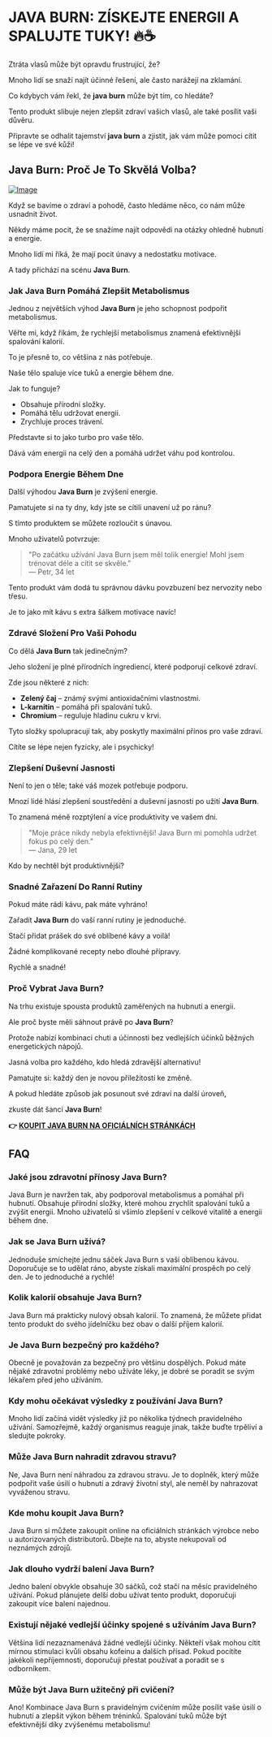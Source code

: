 # JAVA BURN: ZÍSKEJTE ENERGII A SPALUJTE TUKY! 🔥☕

Ztráta vlasů může být opravdu frustrující, že? 

Mnoho lidí se snaží najít účinné řešení, ale často narážejí na zklamání. 

Co kdybych vám řekl, že **java burn** může být tím, co hledáte? 

Tento produkt slibuje nejen zlepšit zdraví vašich vlasů, ale také posílit vaši důvěru. 

Připravte se odhalit tajemství **java burn** a zjistit, jak vám může pomoci cítit se lépe ve své kůži!

## Java Burn: Proč Je To Skvělá Volba?

[![Image](https://morningcoffeeritual.net/images/3-pouches.png)](https://gchaffi.com/Cfpg1gyb)

Když se bavíme o zdraví a pohodě, často hledáme něco, co nám může usnadnit život. 

Někdy máme pocit, že se snažíme najít odpovědi na otázky ohledně hubnutí a energie. 

Mnoho lidí mi říká, že mají pocit únavy a nedostatku motivace. 

A tady přichází na scénu **Java Burn**.

### Jak Java Burn Pomáhá Zlepšit Metabolismus

Jednou z největších výhod **Java Burn** je jeho schopnost podpořit metabolismus.

Věřte mi, když říkám, že rychlejší metabolismus znamená efektivnější spalování kalorií.

To je přesně to, co většina z nás potřebuje.

Naše tělo spaluje více tuků a energie během dne.

Jak to funguje? 

- Obsahuje přírodní složky.
- Pomáhá tělu udržovat energii.
- Zrychluje proces trávení.

Představte si to jako turbo pro vaše tělo. 

Dává vám energii na celý den a pomáhá udržet váhu pod kontrolou.

### Podpora Energie Během Dne

Další výhodou **Java Burn** je zvýšení energie.

Pamatujete si na ty dny, kdy jste se cítili unavení už po ránu? 

S tímto produktem se můžete rozloučit s únavou. 

Mnoho uživatelů potvrzuje:

> "Po začátku užívání Java Burn jsem měl tolik energie! Mohl jsem trénovat déle a cítit se skvěle."  
> — Petr, 34 let

Tento produkt vám dodá tu správnou dávku povzbuzení bez nervozity nebo třesu. 

Je to jako mít kávu s extra šálkem motivace navíc!

### Zdravé Složení Pro Vaši Pohodu

Co dělá **Java Burn** tak jedinečným?

Jeho složení je plné přírodních ingrediencí, které podporují celkové zdraví.

Zde jsou některé z nich:

- **Zelený čaj** – známý svými antioxidačními vlastnostmi.
- **L-karnitin** – pomáhá při spalování tuků.
- **Chromium** – reguluje hladinu cukru v krvi.

Tyto složky spolupracují tak, aby poskytly maximální přínos pro vaše zdraví. 

Cítíte se lépe nejen fyzicky, ale i psychicky!

### Zlepšení Duševní Jasnosti

Není to jen o těle; také váš mozek potřebuje podporu. 

Mnozí lidé hlásí zlepšení soustředění a duševní jasnosti po užití **Java Burn**. 

To znamená méně rozptýlení a více produktivity ve vašem dni.

> "Moje práce nikdy nebyla efektivnější! Java Burn mi pomohla udržet fokus po celý den."  
> — Jana, 29 let

Kdo by nechtěl být produktivnější?

### Snadné Zařazení Do Ranní Rutiny

Pokud máte rádi kávu, pak máte vyhráno! 

Zařadit **Java Burn** do vaší ranní rutiny je jednoduché. 

Stačí přidat prášek do své oblíbené kávy a voilà!

Žádné komplikované recepty nebo dlouhé přípravy.  

Rychlé a snadné!

### Proč Vybrat Java Burn?

Na trhu existuje spousta produktů zaměřených na hubnutí a energii.  

Ale proč byste měli sáhnout právě po **Java Burn**?  

Protože nabízí kombinaci chuti a účinnosti bez vedlejších účinků běžných energetických nápojů.

Jasná volba pro každého, kdo hledá zdravější alternativu!

Pamatujte si: každý den je novou příležitostí ke změně.   

A pokud hledáte způsob jak posunout své zdraví na další úroveň,

zkuste dát šanci **Java Burn**!



**👉 [KOUPIT JAVA BURN NA OFICIÁLNÍCH STRÁNKÁCH](https://gchaffi.com/Cfpg1gyb)**

## FAQ

### Jaké jsou zdravotní přínosy Java Burn?
Java Burn je navržen tak, aby podporoval metabolismus a pomáhal při hubnutí. Obsahuje přírodní složky, které mohou zrychlit spalování tuků a zvýšit energii. Mnoho uživatelů si všimlo zlepšení v celkové vitalitě a energii během dne.

### Jak se Java Burn užívá?
Jednoduše smíchejte jednu sáček Java Burn s vaší oblíbenou kávou. Doporučuje se to udělat ráno, abyste získali maximální prospěch po celý den. Je to jednoduché a rychlé!

### Kolik kalorií obsahuje Java Burn?
Java Burn má prakticky nulový obsah kalorií. To znamená, že můžete přidat tento produkt do svého jídelníčku bez obav o další příjem kalorií.

### Je Java Burn bezpečný pro každého?
Obecně je považován za bezpečný pro většinu dospělých. Pokud máte nějaké zdravotní problémy nebo užíváte léky, je dobré se poradit se svým lékařem před jeho užíváním.

### Kdy mohu očekávat výsledky z používání Java Burn?
Mnoho lidí začíná vidět výsledky již po několika týdnech pravidelného užívání. Samozřejmě, každý organismus reaguje jinak, takže buďte trpěliví a sledujte pokroky.

### Může Java Burn nahradit zdravou stravu?
Ne, Java Burn není náhradou za zdravou stravu. Je to doplněk, který může podpořit vaše úsilí o hubnutí a zdravý životní styl, ale neměl by nahrazovat vyváženou stravu.

### Kde mohu koupit Java Burn?
Java Burn si můžete zakoupit online na oficiálních stránkách výrobce nebo u autorizovaných distributorů. Dbejte na to, abyste nekupovali od neznámých zdrojů.

### Jak dlouho vydrží balení Java Burn?
Jedno balení obvykle obsahuje 30 sáčků, což stačí na měsíc pravidelného užívání. Pokud plánujete delší dobu užívat tento produkt, doporučuji zakoupit více balení najednou.

### Existují nějaké vedlejší účinky spojené s užíváním Java Burn?
Většina lidí nezaznamenává žádné vedlejší účinky. Někteří však mohou cítit mírnou stimulaci kvůli obsahu kofeinu a dalších přísad. Pokud pocítíte jakékoli nepříjemnosti, doporučuji přestat používat a poradit se s odborníkem.

### Může být Java Burn užitečný při cvičení?
Ano! Kombinace Java Burn s pravidelným cvičením může posílit vaše úsilí o hubnutí a zlepšit výkon během tréninků. Spalování tuků může být efektivnější díky zvýšenému metabolismu!